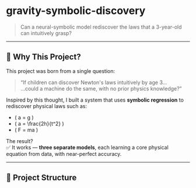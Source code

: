 # gravity-symbolic-discovery
> Can a neural-symbolic model rediscover the laws that a 3-year-old can intuitively grasp?

---

## 🧠 Why This Project?

This project was born from a single question:

> “If children can discover Newton's laws intuitively by age 3…  
> ...could a machine do the same, with no prior physics knowledge?”

Inspired by this thought, I built a system that uses **symbolic regression** to rediscover physical laws such as:

- \( a = g \)
- \( a = \frac{2h}{t^2} \)
- \( F = ma \)

The result?  
✅ It works — **three separate models**, each learning a core physical equation from data, with near-perfect accuracy.

---

## 📁 Project Structure

